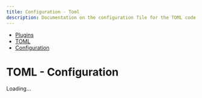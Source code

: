 ```yaml
---
title: Configuration - Toml
description: Documentation on the configuration file for the TOML code formatting plugin for dprint.
---
```


<nav class="breadcrumb" aria-label="breadcrumbs">
  <ul>
    <li><a href="/plugins">Plugins</a></li>
    <li><a href="/plugins/toml">TOML</a></li>
    <li><a href="/plugins/toml/config">Configuration</a></li>
  </ul>
</nav>

# TOML - Configuration

<div class="plugin-config-table" data-url="https://plugins.dprint.dev/schemas/toml-v0.json">
  Loading...
</div>

